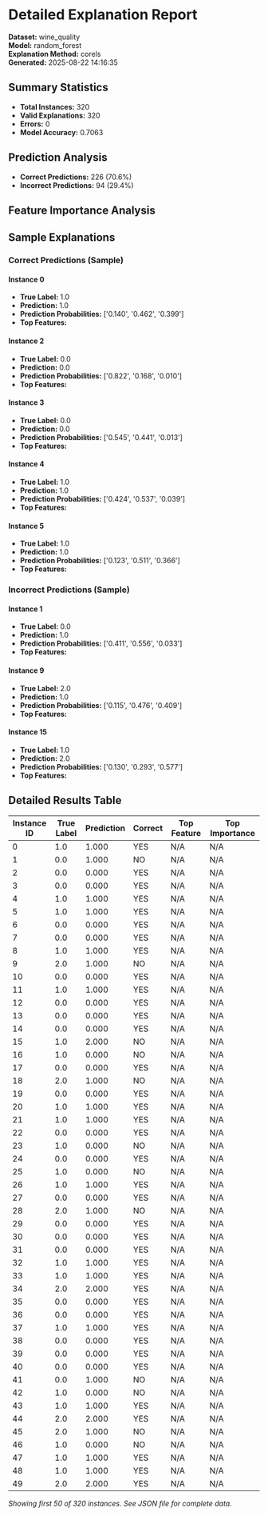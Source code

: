 # Detailed Explanation Report

**Dataset:** wine_quality  
**Model:** random_forest  
**Explanation Method:** corels  
**Generated:** 2025-08-22 14:16:35  

## Summary Statistics

- **Total Instances:** 320
- **Valid Explanations:** 320
- **Errors:** 0
- **Model Accuracy:** 0.7063

## Prediction Analysis

- **Correct Predictions:** 226 (70.6%)
- **Incorrect Predictions:** 94 (29.4%)

## Feature Importance Analysis

## Sample Explanations

### Correct Predictions (Sample)

#### Instance 0

- **True Label:** 1.0
- **Prediction:** 1.0
- **Prediction Probabilities:** ['0.140', '0.462', '0.399']
- **Top Features:**

#### Instance 2

- **True Label:** 0.0
- **Prediction:** 0.0
- **Prediction Probabilities:** ['0.822', '0.168', '0.010']
- **Top Features:**

#### Instance 3

- **True Label:** 0.0
- **Prediction:** 0.0
- **Prediction Probabilities:** ['0.545', '0.441', '0.013']
- **Top Features:**

#### Instance 4

- **True Label:** 1.0
- **Prediction:** 1.0
- **Prediction Probabilities:** ['0.424', '0.537', '0.039']
- **Top Features:**

#### Instance 5

- **True Label:** 1.0
- **Prediction:** 1.0
- **Prediction Probabilities:** ['0.123', '0.511', '0.366']
- **Top Features:**

### Incorrect Predictions (Sample)

#### Instance 1

- **True Label:** 0.0
- **Prediction:** 1.0
- **Prediction Probabilities:** ['0.411', '0.556', '0.033']
- **Top Features:**

#### Instance 9

- **True Label:** 2.0
- **Prediction:** 1.0
- **Prediction Probabilities:** ['0.115', '0.476', '0.409']
- **Top Features:**

#### Instance 15

- **True Label:** 1.0
- **Prediction:** 2.0
- **Prediction Probabilities:** ['0.130', '0.293', '0.577']
- **Top Features:**

## Detailed Results Table

| Instance ID | True Label | Prediction | Correct | Top Feature | Top Importance |
|-------------|------------|------------|---------|-------------|----------------|
| 0 | 1.0 | 1.000 | YES | N/A | N/A |
| 1 | 0.0 | 1.000 | NO | N/A | N/A |
| 2 | 0.0 | 0.000 | YES | N/A | N/A |
| 3 | 0.0 | 0.000 | YES | N/A | N/A |
| 4 | 1.0 | 1.000 | YES | N/A | N/A |
| 5 | 1.0 | 1.000 | YES | N/A | N/A |
| 6 | 0.0 | 0.000 | YES | N/A | N/A |
| 7 | 0.0 | 0.000 | YES | N/A | N/A |
| 8 | 1.0 | 1.000 | YES | N/A | N/A |
| 9 | 2.0 | 1.000 | NO | N/A | N/A |
| 10 | 0.0 | 0.000 | YES | N/A | N/A |
| 11 | 1.0 | 1.000 | YES | N/A | N/A |
| 12 | 0.0 | 0.000 | YES | N/A | N/A |
| 13 | 0.0 | 0.000 | YES | N/A | N/A |
| 14 | 0.0 | 0.000 | YES | N/A | N/A |
| 15 | 1.0 | 2.000 | NO | N/A | N/A |
| 16 | 1.0 | 0.000 | NO | N/A | N/A |
| 17 | 0.0 | 0.000 | YES | N/A | N/A |
| 18 | 2.0 | 1.000 | NO | N/A | N/A |
| 19 | 0.0 | 0.000 | YES | N/A | N/A |
| 20 | 1.0 | 1.000 | YES | N/A | N/A |
| 21 | 1.0 | 1.000 | YES | N/A | N/A |
| 22 | 0.0 | 0.000 | YES | N/A | N/A |
| 23 | 1.0 | 0.000 | NO | N/A | N/A |
| 24 | 0.0 | 0.000 | YES | N/A | N/A |
| 25 | 1.0 | 0.000 | NO | N/A | N/A |
| 26 | 1.0 | 1.000 | YES | N/A | N/A |
| 27 | 0.0 | 0.000 | YES | N/A | N/A |
| 28 | 2.0 | 1.000 | NO | N/A | N/A |
| 29 | 0.0 | 0.000 | YES | N/A | N/A |
| 30 | 0.0 | 0.000 | YES | N/A | N/A |
| 31 | 0.0 | 0.000 | YES | N/A | N/A |
| 32 | 1.0 | 1.000 | YES | N/A | N/A |
| 33 | 1.0 | 1.000 | YES | N/A | N/A |
| 34 | 2.0 | 2.000 | YES | N/A | N/A |
| 35 | 0.0 | 0.000 | YES | N/A | N/A |
| 36 | 0.0 | 0.000 | YES | N/A | N/A |
| 37 | 1.0 | 1.000 | YES | N/A | N/A |
| 38 | 0.0 | 0.000 | YES | N/A | N/A |
| 39 | 0.0 | 0.000 | YES | N/A | N/A |
| 40 | 0.0 | 0.000 | YES | N/A | N/A |
| 41 | 0.0 | 1.000 | NO | N/A | N/A |
| 42 | 1.0 | 0.000 | NO | N/A | N/A |
| 43 | 1.0 | 1.000 | YES | N/A | N/A |
| 44 | 2.0 | 2.000 | YES | N/A | N/A |
| 45 | 2.0 | 1.000 | NO | N/A | N/A |
| 46 | 1.0 | 0.000 | NO | N/A | N/A |
| 47 | 1.0 | 1.000 | YES | N/A | N/A |
| 48 | 1.0 | 1.000 | YES | N/A | N/A |
| 49 | 2.0 | 2.000 | YES | N/A | N/A |

*Showing first 50 of 320 instances. See JSON file for complete data.*
